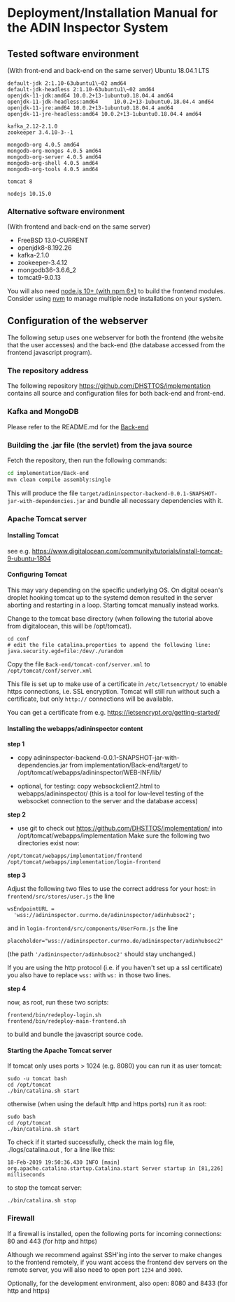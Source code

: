 # Deployment/Installation Manual for the ADIN Inspector System

## Tested software environment
(With front-end and back-end on the same server)
Ubuntu 18.04.1 LTS

```
default-jdk 2:1.10-63ubuntu1\~02 amd64  
default-jdk-headless 2:1.10-63ubuntu1\~02 amd64  
openjdk-11-jdk:amd64 10.0.2+13-1ubuntu0.18.04.4 amd64  
openjdk-11-jdk-headless:amd64     10.0.2+13-1ubuntu0.18.04.4 amd64  
openjdk-11-jre:amd64 10.0.2+13-1ubuntu0.18.04.4 amd64  
openjdk-11-jre-headless:amd64 10.0.2+13-1ubuntu0.18.04.4 amd64  
  
kafka_2.12-2.1.0   
zookeeper 3.4.10-3--1  
  
mongodb-org 4.0.5 amd64  
mongodb-org-mongos 4.0.5 amd64  
mongodb-org-server 4.0.5 amd64  
mongodb-org-shell 4.0.5 amd64  
mongodb-org-tools 4.0.5 amd64  
  
tomcat 8

nodejs 10.15.0
```
  
### Alternative software environment

(With frontend and back-end on the same server)  

- FreeBSD 13.0-CURRENT  
- openjdk8-8.192.26  
- kafka-2.1.0  
- zookeeper-3.4.12  
- mongodb36-3.6.6_2  
- tomcat9-9.0.13  

You will also need [node.js 10+ (with npm 6+)](https://nodejs.org/en/) to build the frontend modules. Consider using [nvm](https://github.com/creationix/nvm) to manage multiple node installations on your system.


## Configuration of the webserver
The following setup uses one webserver for both the frontend (the website that the user accesses) and the back-end (the database accessed from the frontend javascript program).


### The repository address

The following repository 
https://github.com/DHSTTOS/implementation
contains all source and configuration files for both back-end and front-end.


### Kafka and MongoDB
Please refer to the README.md for the [Back-end](https://github.com/DHSTTOS/implementation/tree/master/Back-end)


### Building the .jar file (the servlet) from the java source

Fetch the repository, then run the following commands:

```bash
cd implementation/Back-end
mvn clean compile assembly:single
```

This will produce the file `target/adininspector-backend-0.0.1-SNAPSHOT-jar-with-dependencies.jar` and bundle all necessary dependencies with it.


### Apache Tomcat server
#### Installing Tomcat
see e.g.
 https://www.digitalocean.com/community/tutorials/install-tomcat-9-ubuntu-1804

#### Configuring Tomcat
This may vary depending on the specific underlying OS.
On digital ocean's droplet hooking tomcat up to the systemd demon resulted in the server aborting and restarting in a loop.
Starting tomcat manually instead works.


Change to the tomcat base directory (when following the tutorial above from digitalocean, this will be /opt/tomcat).

```
cd conf
# edit the file catalina.properties to append the following line:
java.security.egd=file:/dev/./urandom
```

Copy the file `Back-end/tomcat-conf/server.xml`
to `/opt/tomcat/conf/server.xml`

This file is set up to make use of a certificate in `/etc/letsencrypt/` to enable https connections, i.e. SSL encryption.
Tomcat will still run without such a certificate, but only `http://` connections will be available.

You can get a certificate from e.g.
https://letsencrypt.org/getting-started/

#### Installing the webapps/adininspector content

**step 1**

- copy adininspector-backend-0.0.1-SNAPSHOT-jar-with-dependencies.jar
  from implementation/Back-end/target/
  to /opt/tomcat/webapps/adininspector/WEB-INF/lib/

- optional, for testing: copy websockclient2.html to webapps/adininspector/
  (this is a tool for low-level testing of the websocket connection to the server and the database access)

**step 2**

- use git to check out
   https://github.com/DHSTTOS/implementation/
into /opt/tomcat/webapps/implementation
Make sure the following two directories exist now:

```
/opt/tomcat/webapps/implementation/frontend
/opt/tomcat/webapps/implementation/login-frontend
```

**step 3**

Adjust the following two files to use the correct address for your host:
in `frontend/src/stores/user.js`
the line
```
wsEndpointURL =
  'wss://adininspector.currno.de/adininspector/adinhubsoc2';
```
and in `login-frontend/src/components/UserForm.js`
the line

```
placeholder="wss://adininspector.currno.de/adininspector/adinhubsoc2"
```

(the path `'/adininspector/adinhubsoc2'` should stay unchanged.)

If you are using the http protocol (i.e. if you haven't set up a ssl certificate) you also have to replace `wss:` with `ws:` in those two lines.

**step 4**

now, as root, run these two scripts:

```
frontend/bin/redeploy-login.sh
frontend/bin/redeploy-main-frontend.sh
```

to build and bundle the javascript source code.

#### Starting the Apache Tomcat server

If tomcat only uses ports > 1024 (e.g. 8080) you can run it as user tomcat:

```
sudo -u tomcat bash
cd /opt/tomcat
./bin/catalina.sh start
```

otherwise (when using the default http and https ports) run it as root:
```
sudo bash
cd /opt/tomcat
./bin/catalina.sh start
```

To check if it started successfully, check the main log file, ./logs/catalina.out , for a line like this:  
```
18-Feb-2019 19:50:36.430 INFO [main] org.apache.catalina.startup.Catalina.start Server startup in [81,226] milliseconds
```

to stop the tomcat server:
```
./bin/catalina.sh stop
```

### Firewall

If a firewall is installed, open the following ports for incoming connections:
80 and 443 (for http and https)

Although we recommend against SSH'ing into the server to make changes to the frontend remotely, if you want access the frontend dev servers on the remote server, you will also need to open port `1234` and `3000`.

Optionally, for the development environment, also open:
8080 and 8433 (for http and https)


